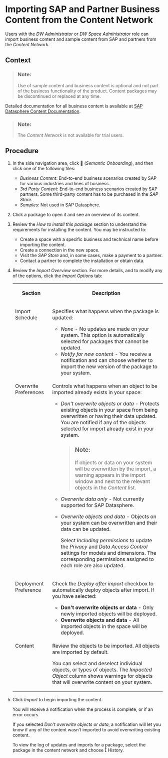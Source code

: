 <!-- loio400078d689bf4454b3fc977a4e201c2f -->

<link rel="stylesheet" type="text/css" href="css/sap-icons.css"/>

# Importing SAP and Partner Business Content from the Content Network

Users with the *DW Administrator* or *DW Space Administrator* role can import business content and sample content from SAP and partners from the *Content Network*.



## Context

> ### Note:  
> Use of sample content and business content is optional and not part of the business functionality of the product. Content packages may be discontinued or replaced at any time.

Detailed documentation for all business content is available at [SAP Datasphere Content Documentation](https://help.sap.com/doc/4b618244ad5f4fbb8423d08996f8b891/cloud/en-US/SAP_Data_Warehouse_Cloud_Content.pdf).

> ### Note:  
> The *Content Network* is not available for trial users.



## Procedure

1.  In the side navigation area, click <span class="FPA-icons"></span> \(*Semantic Onboarding*\), and then click one of the following tiles: 

    -   *Business Content*: End-to-end business scenarios created by SAP for various industries and lines of business.
    -   *3rd Party Content*: End-to-end business scenarios created by SAP partners. Some third-party content has to be purchased in the *SAP Store*.
    -   *Samples*: Not used in SAP Datasphere.

2.  Click a package to open it and see an overview of its content.

3.  Review the *How to install this package* section to understand the requirements for installing the content. You may be instructed to:

    -   Create a space with a specific business and technical name before importing the content.
    -   Create a connection in the new space.
    -   Visit the *SAP Store* and, in some cases, make a payment to a partner.
    -   Contact a partner to complete the installation or obtain data.

4.  Review the *Import Overview* section. For more details, and to modify any of the options, click the *Import Options* tab:


    <table>
    <tr>
    <th valign="top">

    Section
    
    </th>
    <th valign="top">

    Description
    
    </th>
    </tr>
    <tr>
    <td valign="top">
    
    Import Schedule
    
    </td>
    <td valign="top">
    
    Specifies what happens when the package is updated:

    -   *None* - No updates are made on your system. This option is automatically selected for packages that cannot be updated.
    -   *Notify for new content* - You receive a notification and can choose whether to import the new version of the package to your system.


    
    </td>
    </tr>
    <tr>
    <td valign="top">
    
    Overwrite Preferences
    
    </td>
    <td valign="top">
    
    Controls what happens when an object to be imported already exists in your space:

    -   *Don’t overwrite objects or data* - Protects existing objects in your space from being overwritten or having their data updated. You are notified if any of the objects selected for import already exist in your system.

        > ### Note:  
        > If objects or data on your system will be overwritten by the import, a warning appears in the import window and next to the relevant objects in the *Content* list.

    -   *Overwrite data only* - Not currently supported for SAP Datasphere.
    -   *Overwrite objects and data* - Objects on your system can be overwritten and their data can be updated.

        Select *Including permissions* to update the *Privacy* and *Data Access Control* settings for models and dimensions. The corresponding permissions assigned to each role are also updated.



    
    </td>
    </tr>
    <tr>
    <td valign="top">
    
    Deployment Preference
    
    </td>
    <td valign="top">
    
    Check the *Deploy after import* checkbox to automatically deploy objects after import. If you have selected:

    -   **Don't overwrite objects or data** - Only newly imported objects will be deployed.
    -   **Overwrite objects and data** - All imported objects in the space will be deployed.


    
    </td>
    </tr>
    <tr>
    <td valign="top">
    
    Content
    
    </td>
    <td valign="top">
    
    Review the objects to be imported. All objects are imported by default.

    You can select and deselect individual objects, or types of objects. The *Impacted Object* column shows warnings for objects that will overwrite content on your system.
    
    </td>
    </tr>
    </table>
    
5.  Click *Import* to begin importing the content. 

    You will receive a notification when the process is complete, or if an error occurs.

    If you selected *Don’t overwrite objects or data*, a notification will let you know if any of the content wasn’t imported to avoid overwriting existing content.

    To view the log of updates and imports for a package, select the package in the content network and choose <span class="SAP-icons"></span> History.


